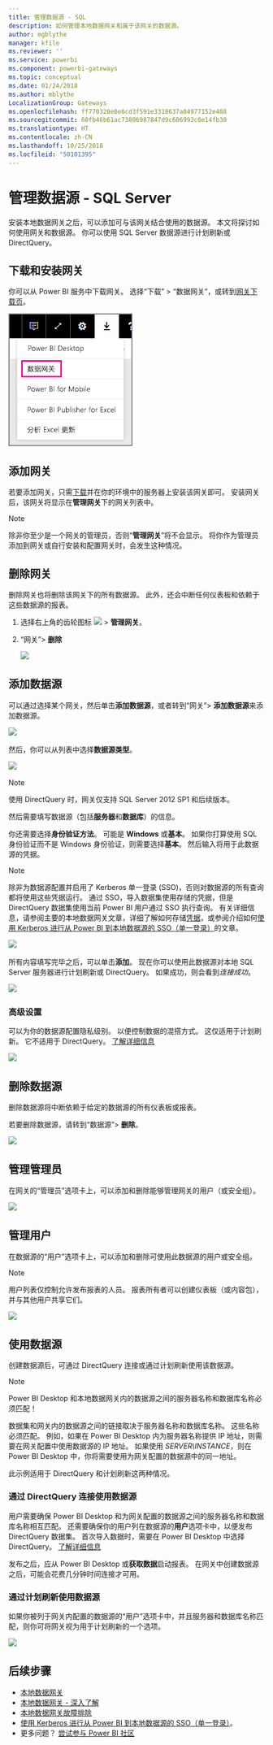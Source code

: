 ```yaml
---
title: 管理数据源 - SQL
description: 如何管理本地数据网关和属于该网关的数据源。
author: mgblythe
manager: kfile
ms.reviewer: ''
ms.service: powerbi
ms.component: powerbi-gateways
ms.topic: conceptual
ms.date: 01/24/2018
ms.author: mblythe
LocalizationGroup: Gateways
ms.openlocfilehash: ff770320e0e6cd3f591e3318637a04977152e488
ms.sourcegitcommit: 60fb46b61ac73806987847d9c606993c0e14fb30
ms.translationtype: HT
ms.contentlocale: zh-CN
ms.lasthandoff: 10/25/2018
ms.locfileid: "50101395"
---
```

# <a name="manage-your-data-source---sql-server"></a>管理数据源 - SQL Server
安装本地数据网关之后，可以添加可与该网关结合使用的数据源。 本文将探讨如何使用网关和数据源。 你可以使用 SQL Server 数据源进行计划刷新或 DirectQuery。

## <a name="download-and-install-the-gateway"></a>下载和安装网关
你可以从 Power BI 服务中下载网关。 选择“下载” > “数据网关”，或转到[网关下载页](https://go.microsoft.com/fwlink/?LinkId=698861)。

![](media/service-gateway-enterprise-manage-sql/powerbi-download-data-gateway.png)

## <a name="add-a-gateway"></a>添加网关
若要添加网关，只需[下载](https://go.microsoft.com/fwlink/?LinkId=698861)并在你的环境中的服务器上安装该网关即可。 安装网关后，该网关将显示在**管理网关**下的网关列表中。

> [!NOTE]
> 除非你至少是一个网关的管理员，否则“**管理网关**”将不会显示。 将你作为管理员添加到网关或自行安装和配置网关时，会发生这种情况。
> 
> 

## <a name="remove-a-gateway"></a>删除网关
删除网关也将删除该网关下的所有数据源。  此外，还会中断任何仪表板和依赖于这些数据源的报表。

1. 选择右上角的齿轮图标 ![](media/service-gateway-enterprise-manage-sql/pbi_gearicon.png) > **管理网关**。
2. “网关”> **删除**
   
   ![](media/service-gateway-enterprise-manage-sql/datasourcesettings7.png)

## <a name="add-a-data-source"></a>添加数据源
可以通过选择某个网关，然后单击**添加数据源**，或者转到“网关”> **添加数据源**来添加数据源。

![](media/service-gateway-enterprise-manage-sql/datasourcesettings1.png)

然后，你可以从列表中选择**数据源类型**。

![](media/service-gateway-enterprise-manage-sql/datasourcesettings2.png)

> [!NOTE]
> 使用 DirectQuery 时，网关仅支持 SQL Server 2012 SP1 和后续版本。
> 
> 

然后需要填写数据源（包括**服务器**和**数据库**）的信息。  

你还需要选择**身份验证方法**。  可能是 **Windows** 或**基本**。  如果你打算使用 SQL 身份验证而不是 Windows 身份验证，则需要选择**基本**。 然后输入将用于此数据源的凭据。

> [!NOTE]
> 除非为数据源配置并启用了 Kerberos 单一登录 (SSO)，否则对数据源的所有查询都将使用这些凭据运行。 通过 SSO，导入数据集使用存储的凭据，但是 DirectQuery 数据集使用当前 Power BI 用户通过 SSO 执行查询。 有关详细信息，请参阅主要的本地数据网关文章，详细了解如何存储[凭据](service-gateway-onprem.md#credentials)，或参阅介绍如何[使用 Kerberos 进行从 Power BI 到本地数据源的 SSO（单一登录）](service-gateway-sso-kerberos.md)的文章。
> 
> 

![](media/service-gateway-enterprise-manage-sql/datasourcesettings3.png)

所有内容填写完毕之后，可以单击**添加**。  现在你可以使用此数据源对本地 SQL Server 服务器进行计划刷新或 DirectQuery。 如果成功，则会看到*连接成功*。

![](media/service-gateway-enterprise-manage-sql/datasourcesettings4.png)

### <a name="advanced-settings"></a>高级设置
可以为你的数据源配置隐私级别。 以便控制数据的混搭方式。 这仅适用于计划刷新。 它不适用于 DirectQuery。 [了解详细信息](https://support.office.com/article/Privacy-levels-Power-Query-CC3EDE4D-359E-4B28-BC72-9BEE7900B540)

![](media/service-gateway-enterprise-manage-sql/datasourcesettings9.png)

## <a name="remove-a-data-source"></a>删除数据源
删除数据源将中断依赖于给定的数据源的所有仪表板或报表。  

若要删除数据源，请转到“数据源”> **删除**。

![](media/service-gateway-enterprise-manage-sql/datasourcesettings6.png)

## <a name="manage-administrators"></a>管理管理员
在网关的“管理员”选项卡上，可以添加和删除能够管理网关的用户（或安全组）。

![](media/service-gateway-enterprise-manage-sql/datasourcesettings8.png)

## <a name="manage-users"></a>管理用户
在数据源的“用户”选项卡上，可以添加和删除可使用此数据源的用户或安全组。

> [!NOTE]
> 用户列表仅控制允许发布报表的人员。 报表所有者可以创建仪表板（或内容包），并与其他用户共享它们。
> 
> 

![](media/service-gateway-enterprise-manage-sql/datasourcesettings5.png)

## <a name="using-the-data-source"></a>使用数据源
创建数据源后，可通过 DirectQuery 连接或通过计划刷新使用该数据源。

> [!NOTE]
> Power BI Desktop 和本地数据网关内的数据源之间的服务器名称和数据库名称必须匹配！
> 
> 

数据集和网关内的数据源之间的链接取决于服务器名称和数据库名称。 这些名称必须匹配。 例如，如果在 Power BI Desktop 内为服务器名称提供 IP 地址，则需要在网关配置中使用数据源的 IP 地址。 如果使用 *SERVER\INSTANCE*，则在 Power BI Desktop 中，你将需要使用为网关配置的数据源中的同一地址。

此示例适用于 DirectQuery 和计划刷新这两种情况。

### <a name="using-the-data-source-with-directquery-connections"></a>通过 DirectQuery 连接使用数据源
用户需要确保 Power BI Desktop 和为网关配置的数据源之间的服务器名称和数据库名称相互匹配。 还需要确保你的用户列在数据源的**用户**选项卡中，以便发布 DirectQuery 数据集。 首次导入数据时，需要在 Power BI Desktop 中选择 DirectQuery。 [了解详细信息](desktop-use-directquery.md)

发布之后，应从 Power BI Desktop 或**获取数据**启动报表。 在网关中创建数据源之后，可能会花费几分钟时间连接才可用。

### <a name="using-the-data-source-with-scheduled-refresh"></a>通过计划刷新使用数据源
如果你被列于网关内配置的数据源的“用户”选项卡中，并且服务器和数据库名称匹配，则你可将网关视为用于计划刷新的一个选项。

![](media/service-gateway-enterprise-manage-sql/powerbi-gateway-enterprise-schedule-refresh.png)

## <a name="next-steps"></a>后续步骤
* [本地数据网关](service-gateway-onprem.md)  
* [本地数据网关 - 深入了解](service-gateway-onprem-indepth.md)  
* [本地数据网关故障排除](service-gateway-onprem-tshoot.md)
* [使用 Kerberos 进行从 Power BI 到本地数据源的 SSO（单一登录）](service-gateway-sso-kerberos.md)。 
* 更多问题？ [尝试参与 Power BI 社区](http://community.powerbi.com/)

